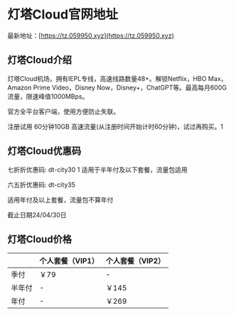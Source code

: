 # 灯塔Cloud官网地址

最新地址：[https://tz.059950.xyz](https://tz.059950.xyz)

## 灯塔Cloud介绍

灯塔Cloud机场，拥有IEPL专线，高速线路数量48+。解锁Netflix，HBO Max，Amazon Prime Video，Disney Now，Disney+，ChatGPT等。最高每月600G流量，限速峰值1000MBps。

官方全平台客户端，使用方便防止失联。

注册试用 60分钟10GB 高速流量(从注册时间开始计时60分钟)，试过再购买。1

## 灯塔Cloud优惠码

七折折优惠码: dt-city30
1
适用于半年付及以下套餐，流量包适用

六五折优惠码: dt-city35

适用年付及以上套餐，流量包不算年付

截止日期24/04/30日

## 灯塔Cloud价格

||个人套餐（VIP1）|个人套餐（VIP2）|
|----|----|----|
|季付|￥79|-|
|半年付|-|￥145|
|年付|-|￥269|
